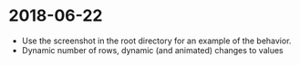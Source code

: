 # 2018-06-22
- Use the screenshot in the root directory for an example of the behavior.
- Dynamic number of rows, dynamic (and animated) changes to values
